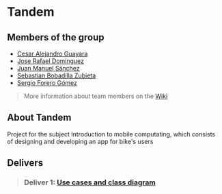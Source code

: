 # Tandem
## Members of the group
- [Cesar Alejandro Guayara](https://github.com/mcdrak)
- [Jose Rafael Domínguez](https://github.com/josedn)
- [Juan Manuel Sánchez](https://github.com/juanmsl)
- [Sebastian Bobadilla Zubieta](https://github.com/kaykos)
- [Sergio Forero Gómez](https://github.com/sergioforerogomez)

> More information about team members on the [Wiki](https://github.com/PUJCompMovL1730/Tandem/wiki)

## About Tandem
Project for the subject Introduction to mobile computating, which consists of designing and developing an app for bike's users

## Delivers
> ### Deliver 1: [Use cases and class diagram](https://github.com/PUJWebServices1730/PUJCompMovL1730/tree/master/Diagrams)
